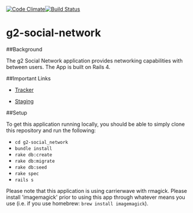 [![Code Climate](https://codeclimate.com/github/gSchool/g2-social-network.png)](https://codeclimate.com/github/gSchool/g2-social-network)[![Build Status](https://travis-ci.org/gSchool/g2-social-network.svg?branch=master)](https://travis-ci.org/gSchool/g2-social-network)

# g2-social-network

##Background

The g2 Social Network application provides networking capabilities with between users.  The App is built on Rails 4.

##Important Links

+ [Tracker](https://www.pivotaltracker.com/n/projects/1079706 "Tracker")

+ [Staging](http://g2-social-network-staging.herokuapp.com/ "Staging")

##Setup


To get this application running locally, you should be able to simply clone this repository and run the following:

+ `cd g2-social_network`
+ `bundle install`
+ `rake db:create`
+ `rake db:migrate`
+ `rake db:seed`
+ `rake spec`
+ `rails s`

Please note that this application is using carrierwave with rmagick. Please install 'imagemagick' prior to using this app through whatever
 means you use (i.e. if you use homebrew: `brew install imagemagick`).

